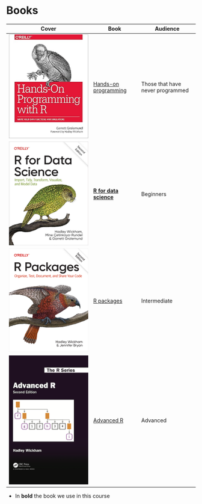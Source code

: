 # Books

Cover                                            |Book                                                             |Audience
-------------------------------------------------|-----------------------------------------------------------------|--------------------------------
![Hands-on Programming](hands_on_programming.jpg)|[Hands-on programming](https://rstudio-education.github.io/hopr/)|Those that have never programmed
![R for data science](r_for_data_science.jpg)    |**[R for data science](https://r4ds.hadley.nz/)**                |Beginners
![R packages](r_packages.png)                    |[R packages](https://r-pkgs.org/)                                |Intermediate
![Advanced R](advanced_r.png)                    |[Advanced R](https://adv-r.hadley.nz/)                           |Advanced

- In **bold** the book we use in this course






